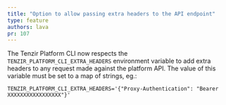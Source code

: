 ```yaml
---
title: "Option to allow passing extra headers to the API endpoint"
type: feature
authors: lava
pr: 107
---
```


The Tenzir Platform CLI now respects the `TENZIR_PLATFORM_CLI_EXTRA_HEADERS` environment variable
to add extra headers to any request made against the platform API. The value of this variable
must be set to a map of strings, eg.:

```
TENZIR_PLATFORM_CLI_EXTRA_HEADERS='{"Proxy-Authentication": "Bearer XXXXXXXXXXXXXXXXX"}'
```
